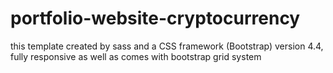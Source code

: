 # portfolio-website-cryptocurrency
this template created by sass and a CSS framework (Bootstrap) version 4.4, fully responsive as well as comes with bootstrap grid system
